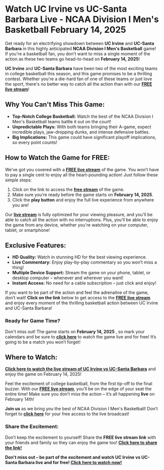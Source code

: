 # Watch UC Irvine vs UC-Santa Barbara Live - NCAA Division I Men's Basketball February 14, 2025

Get ready for an electrifying showdown between **UC Irvine** and **UC-Santa Barbara** in this highly anticipated **NCAA Division I Men's Basketball** game! If you're a basketball fan, you don't want to miss a single moment of the action as these two teams go head-to-head on **February 14, 2025**!

**UC Irvine** and **UC-Santa Barbara** have been two of the most exciting teams in college basketball this season, and this game promises to be a thrilling contest. Whether you're a die-hard fan of one of these teams or just love the sport, there's no better way to catch all the action than with our [**FREE live stream**](https://tinyurl.com/livestreamfreeo?st=UC+Irvine+vs+UC-Santa+Barbara&si=ghc)!

## Why You Can't Miss This Game:

- **Top-Notch College Basketball:** Watch the best of the NCAA Division I Men's Basketball teams battle it out on the court!
- **Unpredictable Plays:** With both teams bringing their A-game, expect incredible plays, jaw-dropping dunks, and intense defensive battles.
- **Big Implications:** This game could have significant playoff implications, so every point counts!

## How to Watch the Game for FREE:

We’ve got you covered with a [**FREE live stream**](https://tinyurl.com/livestreamfreeo?st=UC+Irvine+vs+UC-Santa+Barbara&si=ghc) of the game. You won’t have to pay a single cent to enjoy all the heart-pounding action! Just follow these simple steps:

1. Click on the link to access the [**free stream**](https://tinyurl.com/livestreamfreeo?st=UC+Irvine+vs+UC-Santa+Barbara&si=ghc) of the game.
2. Make sure you’re ready before the game starts on **February 14, 2025**.
3. Click the **play button** and enjoy the full live experience from anywhere you are!

Our [**live stream**](https://tinyurl.com/livestreamfreeo?st=UC+Irvine+vs+UC-Santa+Barbara&si=ghc) is fully optimized for your viewing pleasure, and you'll be able to catch all the action with no interruptions. Plus, you’ll be able to enjoy the game from any device, whether you're watching on your computer, tablet, or smartphone!

## Exclusive Features:

- **HD Quality:** Watch in stunning HD for the best viewing experience.
- **Live Commentary:** Enjoy play-by-play commentary so you won’t miss a thing!
- **Multiple Device Support:** Stream the game on your phone, tablet, or desktop computer – whenever and wherever you want!
- **Instant Access:** No need for a cable subscription – just click and enjoy!

If you want to be part of the action and feel the adrenaline of the game, don’t wait! **Click on the link** below to get access to the [**FREE live stream**](https://tinyurl.com/livestreamfreeo?st=UC+Irvine+vs+UC-Santa+Barbara&si=ghc) and enjoy every moment of the thrilling basketball action between UC Irvine and UC-Santa Barbara!

### Ready for Game Time?

Don't miss out! The game starts on **February 14, 2025** , so mark your calendars and be sure to [**click here**](https://tinyurl.com/livestreamfreeo?st=UC+Irvine+vs+UC-Santa+Barbara&si=ghc) to watch the game live and for free! It’s going to be a match you won’t forget!

## Where to Watch:

[**Click here to watch the live stream of UC Irvine vs UC-Santa Barbara**](https://tinyurl.com/livestreamfreeo?st=UC+Irvine+vs+UC-Santa+Barbara&si=ghc) and enjoy the game on February 14, 2025!

Feel the excitement of college basketball, from the first tip-off to the final buzzer. With our [**FREE live stream**](https://tinyurl.com/livestreamfreeo?st=UC+Irvine+vs+UC-Santa+Barbara&si=ghc), you’ll be on the edge of your seat the entire time! Make sure you don’t miss the action – it’s all happening **live** on February 14th!

**Join us** as we bring you the best of NCAA Division I Men's Basketball! Don’t forget to [**click here**](https://tinyurl.com/livestreamfreeo?st=UC+Irvine+vs+UC-Santa+Barbara&si=ghc) for your free access to the live broadcast!

### Share the Excitement:

Don’t keep the excitement to yourself! Share the **FREE live stream link** with your friends and family so they can enjoy the game too! [**Click here to share the link!**](https://tinyurl.com/livestreamfreeo?st=UC+Irvine+vs+UC-Santa+Barbara&si=ghc)

**Don't miss out – be part of the excitement and watch UC Irvine vs UC-Santa Barbara live and for free! [Click here to watch now!](https://tinyurl.com/livestreamfreeo?st=UC+Irvine+vs+UC-Santa+Barbara&si=ghc)**
